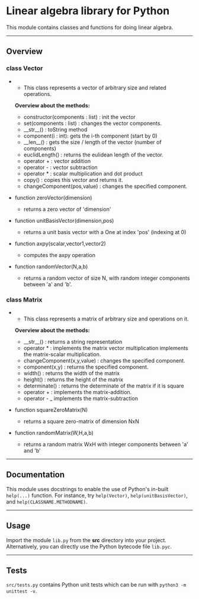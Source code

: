 # Linear algebra library for Python

This module contains classes and functions for doing linear algebra.

----

## Overview

### class Vector
-
    - This class represents a vector of arbitrary size and related operations.

    **Overview about the methods:**

    - constructor(components : list) : init the vector
    - set(components : list) : changes the vector components.
    - \_\_str\_\_() : toString method
    - component(i : int): gets the i-th component (start by 0)
    - \_\_len\_\_() : gets the size / length of the vector (number of components)
    - euclidLength() : returns the eulidean length of the vector.
    - operator + : vector addition
    - operator - : vector subtraction
    - operator * : scalar multiplication and dot product
    - copy() : copies this vector and returns it.
    - changeComponent(pos,value) : changes the specified component.

- function zeroVector(dimension)
    - returns a zero vector of 'dimension'
- function unitBasisVector(dimension,pos)
    - returns a unit basis vector with a One at index 'pos' (indexing at 0)
- function axpy(scalar,vector1,vector2)
    - computes the axpy operation
- function randomVector(N,a,b)
    - returns a random vector of size N, with random integer components between 'a' and 'b'.

### class Matrix
-
    - This class represents a matrix of arbitrary size and operations on it.

    **Overview about the methods:**

    -  \_\_str\_\_() : returns a string representation
    - operator * : implements the matrix vector multiplication
                   implements the matrix-scalar multiplication.
    - changeComponent(x,y,value) : changes the specified component.
    - component(x,y) : returns the specified component.
    - width() : returns the width of the matrix
    - height() : returns the height of the matrix
    - determinate() : returns the determinate of the matrix if it is square
    - operator + : implements the matrix-addition.
    - operator - _ implements the matrix-subtraction

- function squareZeroMatrix(N)
    - returns a square zero-matrix of dimension NxN
- function randomMatrix(W,H,a,b)
    - returns a random matrix WxH with integer components between 'a' and 'b'
---

## Documentation

This module uses docstrings to enable the use of Python's in-built `help(...)` function.
For instance, try `help(Vector)`, `help(unitBasisVector)`, and `help(CLASSNAME.METHODNAME)`.

---

## Usage

Import the module `lib.py` from the **src** directory into your project.
Alternatively, you can directly use the Python bytecode file `lib.pyc`.

---

## Tests

`src/tests.py` contains Python unit tests which can be run with `python3 -m unittest -v`.
